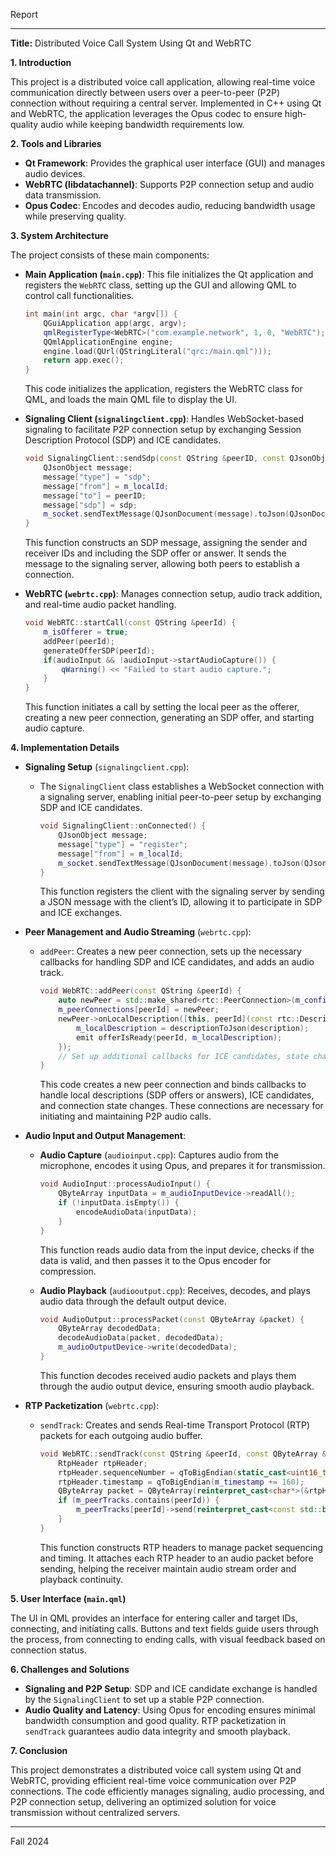 Report

---

**Title:** Distributed Voice Call System Using Qt and WebRTC

**1. Introduction**

This project is a distributed voice call application, allowing real-time voice communication directly between users over a peer-to-peer (P2P) connection without requiring a central server. Implemented in C++ using Qt and WebRTC, the application leverages the Opus codec to ensure high-quality audio while keeping bandwidth requirements low.

**2. Tools and Libraries**

- **Qt Framework**: Provides the graphical user interface (GUI) and manages audio devices.
- **WebRTC (libdatachannel)**: Supports P2P connection setup and audio data transmission.
- **Opus Codec**: Encodes and decodes audio, reducing bandwidth usage while preserving quality.

**3. System Architecture**

The project consists of these main components:

- **Main Application (`main.cpp`)**: This file initializes the Qt application and registers the `WebRTC` class, setting up the GUI and allowing QML to control call functionalities.
    ```cpp
    int main(int argc, char *argv[]) {
        QGuiApplication app(argc, argv);
        qmlRegisterType<WebRTC>("com.example.network", 1, 0, "WebRTC");
        QQmlApplicationEngine engine;
        engine.load(QUrl(QStringLiteral("qrc:/main.qml")));
        return app.exec();
    }
    ```
    This code initializes the application, registers the WebRTC class for QML, and loads the main QML file to display the UI.

- **Signaling Client (`signalingclient.cpp`)**: Handles WebSocket-based signaling to facilitate P2P connection setup by exchanging Session Description Protocol (SDP) and ICE candidates.
    ```cpp
    void SignalingClient::sendSdp(const QString &peerID, const QJsonObject &sdp) {
        QJsonObject message;
        message["type"] = "sdp";
        message["from"] = m_localId;
        message["to"] = peerID;
        message["sdp"] = sdp;
        m_socket.sendTextMessage(QJsonDocument(message).toJson(QJsonDocument::Compact));
    }
    ```
    This function constructs an SDP message, assigning the sender and receiver IDs and including the SDP offer or answer. It sends the message to the signaling server, allowing both peers to establish a connection.

- **WebRTC (`webrtc.cpp`)**: Manages connection setup, audio track addition, and real-time audio packet handling.
    ```cpp
    void WebRTC::startCall(const QString &peerId) {
        m_isOfferer = true;
        addPeer(peerId);
        generateOfferSDP(peerId);
        if(audioInput && !audioInput->startAudioCapture()) {
            qWarning() << "Failed to start audio capture.";
        }
    }
    ```
    This function initiates a call by setting the local peer as the offerer, creating a new peer connection, generating an SDP offer, and starting audio capture.

**4. Implementation Details**

- **Signaling Setup** (`signalingclient.cpp`):
  - The `SignalingClient` class establishes a WebSocket connection with a signaling server, enabling initial peer-to-peer setup by exchanging SDP and ICE candidates.
    ```cpp
    void SignalingClient::onConnected() {
        QJsonObject message;
        message["type"] = "register";
        message["from"] = m_localId;
        m_socket.sendTextMessage(QJsonDocument(message).toJson(QJsonDocument::Compact));
    }
    ```
    This function registers the client with the signaling server by sending a JSON message with the client’s ID, allowing it to participate in SDP and ICE exchanges.

- **Peer Management and Audio Streaming** (`webrtc.cpp`):
  - `addPeer`: Creates a new peer connection, sets up the necessary callbacks for handling SDP and ICE candidates, and adds an audio track.
    ```cpp
    void WebRTC::addPeer(const QString &peerId) {
        auto newPeer = std::make_shared<rtc::PeerConnection>(m_config);
        m_peerConnections[peerId] = newPeer;
        newPeer->onLocalDescription([this, peerId](const rtc::Description &description) {
            m_localDescription = descriptionToJson(description);
            emit offerIsReady(peerId, m_localDescription);
        });
        // Set up additional callbacks for ICE candidates, state changes, and audio track management
    }
    ```
    This code creates a new peer connection and binds callbacks to handle local descriptions (SDP offers or answers), ICE candidates, and connection state changes. These connections are necessary for initiating and maintaining P2P audio calls.

- **Audio Input and Output Management**:
  - **Audio Capture** (`audioinput.cpp`): Captures audio from the microphone, encodes it using Opus, and prepares it for transmission.
    ```cpp
    void AudioInput::processAudioInput() {
        QByteArray inputData = m_audioInputDevice->readAll();
        if (!inputData.isEmpty()) {
            encodeAudioData(inputData);
        }
    }
    ```
    This function reads audio data from the input device, checks if the data is valid, and then passes it to the Opus encoder for compression.

  - **Audio Playback** (`audiooutput.cpp`): Receives, decodes, and plays audio data through the default output device.
    ```cpp
    void AudioOutput::processPacket(const QByteArray &packet) {
        QByteArray decodedData;
        decodeAudioData(packet, decodedData);
        m_audioOutputDevice->write(decodedData);
    }
    ```
    This function decodes received audio packets and plays them through the audio output device, ensuring smooth audio playback.

- **RTP Packetization** (`webrtc.cpp`):
  - `sendTrack`: Creates and sends Real-time Transport Protocol (RTP) packets for each outgoing audio buffer.
    ```cpp
    void WebRTC::sendTrack(const QString &peerId, const QByteArray &buffer) {
        RtpHeader rtpHeader;
        rtpHeader.sequenceNumber = qToBigEndian(static_cast<uint16_t>(m_sequenceNumber++));
        rtpHeader.timestamp = qToBigEndian(m_timestamp += 160);
        QByteArray packet = QByteArray(reinterpret_cast<char*>(&rtpHeader), sizeof(RtpHeader)) + buffer;
        if (m_peerTracks.contains(peerId)) {
            m_peerTracks[peerId]->send(reinterpret_cast<const std::byte*>(packet.data()), packet.size());
        }
    }
    ```
    This function constructs RTP headers to manage packet sequencing and timing. It attaches each RTP header to an audio packet before sending, helping the receiver maintain audio stream order and playback continuity.

**5. User Interface (`main.qml`)**

The UI in QML provides an interface for entering caller and target IDs, connecting, and initiating calls. Buttons and text fields guide users through the process, from connecting to ending calls, with visual feedback based on connection status.

**6. Challenges and Solutions**

- **Signaling and P2P Setup**: SDP and ICE candidate exchange is handled by the `SignalingClient` to set up a stable P2P connection.
- **Audio Quality and Latency**: Using Opus for encoding ensures minimal bandwidth consumption and good quality. RTP packetization in `sendTrack` guarantees audio data integrity and smooth playback.

**7. Conclusion**

This project demonstrates a distributed voice call system using Qt and WebRTC, providing efficient real-time voice communication over P2P connections. The code efficiently manages signaling, audio processing, and P2P connection setup, delivering an optimized solution for voice transmission without centralized servers.

---
Fall 2024
